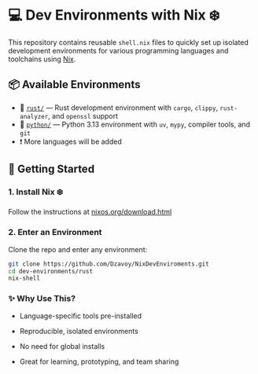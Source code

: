 # 💻 Dev Environments with Nix ❄️

This repository contains reusable `shell.nix` files to quickly set up isolated development environments for various programming languages and toolchains using [Nix](https://nixos.org/).

## 📦 Available Environments

- 🦀 [`rust/`](./rust) — Rust development environment with `cargo`, `clippy`, `rust-analyzer`, and `openssl` support
- 🐍 [`python/`](./python) — Python 3.13 environment with `uv`, `mypy`, compiler tools, and `git`
- ❗ More languages will be added

## 🚀 Getting Started

### 1. Install Nix ❄️

Follow the instructions at [nixos.org/download.html](https://nixos.org/download.html)

### 2. Enter an Environment

Clone the repo and enter any environment:

```bash
git clone https://github.com/Dzavoy/NixDevEnviroments.git
cd dev-environments/rust
nix-shell
```

### ✨ Why Use This?

- Language-specific tools pre-installed

- Reproducible, isolated environments

- No need for global installs

- Great for learning, prototyping, and team sharing